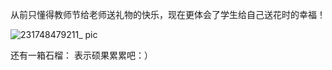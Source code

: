 从前只懂得教师节给老师送礼物的快乐，现在更体会了学生给自己送花时的幸福！


![231748479211_ pic](https://github.com/user-attachments/assets/dca23cfc-4e78-4be1-a927-3bd73a310045)

还有一箱石榴： 表示硕果累累吧：）
